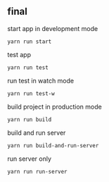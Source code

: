 ## final

start app in development mode
```
yarn run start
```
test app 

```
yarn run test
```

run test in watch mode

```
yarn run test-w
```

build project in production mode

```
yarn run build
```

build and run server

```
yarn run build-and-run-server
```

run server only

```
yarn run run-server
```